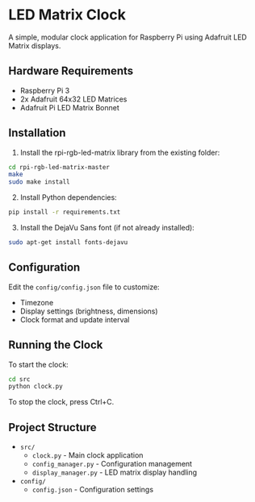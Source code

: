 # LED Matrix Clock

A simple, modular clock application for Raspberry Pi using Adafruit LED Matrix displays.

## Hardware Requirements

- Raspberry Pi 3
- 2x Adafruit 64x32 LED Matrices
- Adafruit Pi LED Matrix Bonnet

## Installation

1. Install the rpi-rgb-led-matrix library from the existing folder:
```bash
cd rpi-rgb-led-matrix-master
make
sudo make install
```

2. Install Python dependencies:
```bash
pip install -r requirements.txt
```

3. Install the DejaVu Sans font (if not already installed):
```bash
sudo apt-get install fonts-dejavu
```

## Configuration

Edit the `config/config.json` file to customize:
- Timezone
- Display settings (brightness, dimensions)
- Clock format and update interval

## Running the Clock

To start the clock:
```bash
cd src
python clock.py
```

To stop the clock, press Ctrl+C.

## Project Structure

- `src/`
  - `clock.py` - Main clock application
  - `config_manager.py` - Configuration management
  - `display_manager.py` - LED matrix display handling
- `config/`
  - `config.json` - Configuration settings 